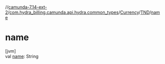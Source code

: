 //[camunda-7.14-ext-2](../../../../index.md)/[com.hydra_billing.camunda.api.hydra.common_types](../../index.md)/[Currency](../index.md)/[TND](index.md)/[name](name.md)

# name

[jvm]\
val [name](name.md): String
